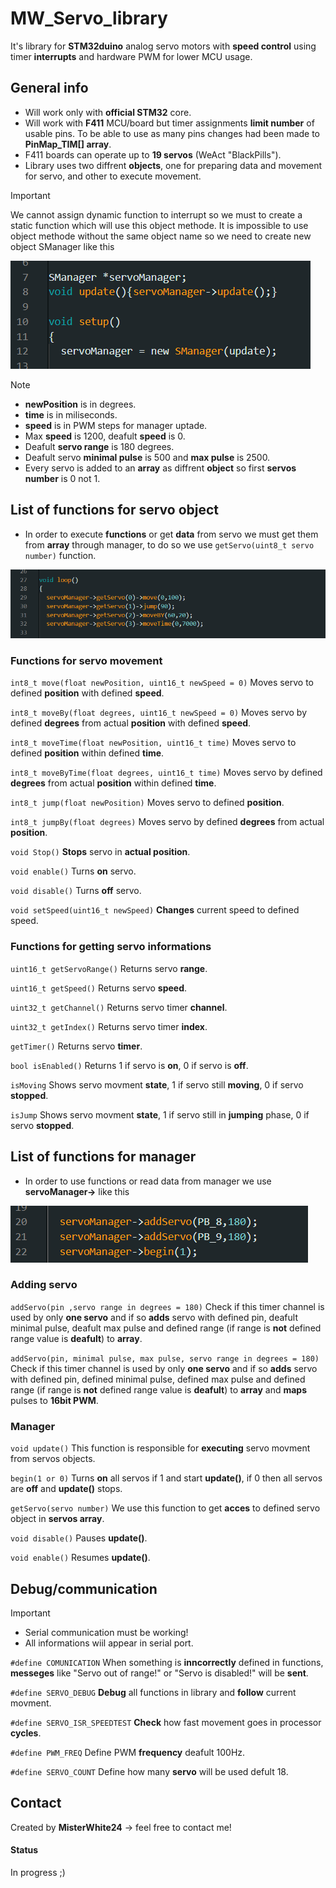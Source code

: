 # MW_Servo_library

It's library for **STM32duino** analog servo motors with **speed control** using timer **interrupts** and hardware PWM for lower MCU usage.

## General info

- Will work only with **official STM32** core.
- Will work with **F411** MCU/board but timer assignments **limit number** of usable pins. To be able to use as many pins changes had been made to **PinMap_TIM[] array**.
- F411 boards can operate up to **19 servos** (WeAct "BlackPills").
- Library uses two diffrent **objects**, one for preparing data and movement for servo, and other to execute movement.

>[!IMPORTANT]
> We cannot assign dynamic function to interrupt so we must to create
> a static function which will use this object methode. It is impossible
> to use object methode without the same object name so we need to create
> new object SManager like this

![image](https://github.com/MisterWhite24/MW_Servo_library/blob/main/PNGs/Interrupt_example.png)

>[!NOTE] 
> - **newPosition** is in degrees.	
> - **time** is in miliseconds.
> - **speed** is in PWM steps for manager uptade.
> - Max **speed** is 1200, deafult **speed** is 0. 
> - Deafult **servo range** is 180 degrees.
> - Deafult servo **minimal  pulse** is 500 and **max pulse** is 2500.
> - Every servo is added to an **array** as diffrent **object** so first **servos number** is 0 not 1.

## List of functions for servo object

- In order to execute **functions** or get **data** from servo we must get them from **array** through manager,
 to do so we use `getServo(uint8_t servo number)` function.
 
![image](https://github.com/MisterWhite24/MW_Servo_library/blob/main/PNGs/howto_use_servoOBJ_functions.png)

### Functions for servo movement

`int8_t move(float newPosition, uint16_t newSpeed = 0)` Moves servo to defined **position** with defined **speed**.

`int8_t moveBy(float degrees, uint16_t newSpeed = 0)` Moves servo by defined **degrees** from actual **position** with defined **speed**.

`int8_t moveTime(float newPosition, uint16_t time)` Moves servo to defined **position** within defined **time**.

`int8_t moveByTime(float degrees, uint16_t time)` Moves servo by defined **degrees** from actual **position** within defined **time**.

`int8_t jump(float newPosition)` Moves servo to defined **position**.

`int8_t jumpBy(float degrees)` Moves servo by defined **degrees** from actual **position**.

`void Stop()` **Stops** servo in **actual position**.

`void enable()` Turns **on** servo.

`void disable()` Turns **off** servo.

`void setSpeed(uint16_t newSpeed)` **Changes** current speed to defined speed.

### Functions for getting servo informations

`uint16_t getServoRange()` Returns servo **range**.

`uint16_t getSpeed()` Returns servo **speed**.

`uint32_t getChannel()` Returns servo timer **channel**.

`uint32_t getIndex()` Returns servo timer **index**.

`getTimer()` Returns servo **timer**.

`bool isEnabled()` Returns 1 if servo is **on**, 0 if servo is **off**.

`isMoving` Shows servo movment **state**, 1 if servo still **moving**, 0 if servo **stopped**.

`isJump` Shows servo movment **state**, 1 if servo still in **jumping** phase, 0 if servo **stopped**.

## List of functions for manager

- In order to use functions or read data from manager we use **servoManager->** like this

![image](https://github.com/MisterWhite24/MW_Servo_library/blob/main/PNGs/manager_functions_use.png)

### Adding servo

`addServo(pin ,servo range in degrees = 180)` Check if this timer channel is used by only **one servo** and if so
 **adds** servo with defined pin, deafult minimal pulse, deafult max pulse and defined range
 (if range is **not** defined range value is **deafult**) to **array**.

`addServo(pin, minimal pulse, max pulse, servo range in degrees = 180)` Check if this timer channel is used by
 only **one servo** and if so **adds** servo with defined pin, defined minimal pulse, defined max pulse and defined range
 (if range is **not** defined range value is **deafult**) to **array** and **maps** pulses to **16bit PWM**.

### Manager 

`void update()` This function is responsible for **executing** servo movment from servos objects.

`begin(1 or 0)` Turns **on** all servos if 1 and start **update()**, if 0 then all servos are **off** and **update()** stops.

`getServo(servo number)` We use this function to get **acces** to defined servo object in **servos array**.

`void disable()` Pauses **update()**.

`void enable()` Resumes **update()**.

## Debug/communication

>[!IMPORTANT]
> - Serial communication must be working! 
> - All informations wiil appear in serial port.

`#define COMUNICATION` When something is **inncorrectly** defined in functions, **messeges** like "Servo out of range!"
 or "Servo is disabled!" will be **sent**.

`#define SERVO_DEBUG` **Debug** all functions in library and **follow** current movment.

`#define SERVO_ISR_SPEEDTEST` **Check** how fast movement goes in processor **cycles**.

`#define PWM_FREQ` Define PWM **frequency** deafult 100Hz.

`#define SERVO_COUNT` Define how many **servo** will be used defult 18.

## Contact
Created by **MisterWhite24** -> feel free to contact me!

#### Status
In progress ;)
